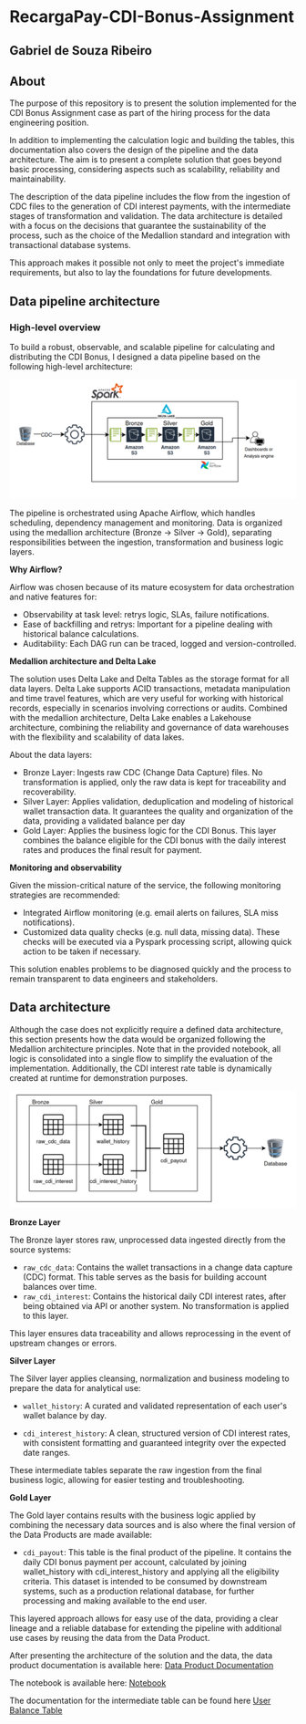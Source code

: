 #  RecargaPay-CDI-Bonus-Assignment
## Gabriel de Souza Ribeiro
## About
The purpose of this repository is to present the solution implemented for the CDI Bonus Assignment case as part of the hiring process for the data engineering position. 

In addition to implementing the calculation logic and building the tables, this documentation also covers the design of the pipeline and the data architecture. The aim is to present a complete solution that goes beyond basic processing, considering aspects such as scalability, reliability and maintainability.

The description of the data pipeline includes the flow from the ingestion of CDC files to the generation of CDI interest payments, with the intermediate stages of transformation and validation. The data architecture is detailed with a focus on the decisions that guarantee the sustainability of the process, such as the choice of the Medallion standard and integration with transactional database systems.

This approach makes it possible not only to meet the project's immediate requirements, but also to lay the foundations for future developments.

## Data pipeline architecture
### High-level overview

To build a robust, observable, and scalable pipeline for calculating and distributing the CDI Bonus, I designed a data pipeline based on the following high-level architecture:


![alt text](diagrams/overall_architecture.png?raw=true "Architecture")

The pipeline is orchestrated using Apache Airflow, which handles scheduling, dependency management and monitoring. Data is organized using the medallion architecture (Bronze -> Silver -> Gold), separating responsibilities between the ingestion, transformation and business logic layers.

**Why Airflow?**

Airflow was chosen because of its mature ecosystem for data orchestration and native features for:

 - Observability at task level: retrys logic, SLAs, failure notifications.
 - Ease of backfilling and retrys: Important for a pipeline dealing with historical balance calculations.
 - Auditability: Each DAG run can be traced, logged and version-controlled.

**Medallion architecture and Delta Lake**

The solution uses Delta Lake and Delta Tables as the storage format for all data layers. Delta Lake supports ACID transactions, metadata manipulation and time travel features, which are very useful for working with historical records, especially in scenarios involving corrections or audits. Combined with the medallion architecture, Delta Lake enables a Lakehouse architecture, combining the reliability and governance of data warehouses with the flexibility and scalability of data lakes.

About the data layers: 
 - Bronze Layer: Ingests raw CDC (Change Data Capture) files. No transformation is applied, only the raw data is kept for traceability and recoverability. 
 -  Silver Layer: Applies validation, deduplication and modeling of historical wallet transaction data. It guarantees the quality and organization of the data, providing a validated balance per day 
 -  Gold Layer: Applies the business logic for the CDI Bonus. This layer combines the balance eligible for the CDI bonus with the daily interest rates and produces the final result for payment.

**Monitoring and observability**

Given the mission-critical nature of the service, the following monitoring strategies are recommended:

- Integrated Airflow monitoring (e.g. email alerts on failures, SLA miss notifications).
- Customized data quality checks (e.g. null data, missing data). These checks will be executed via a Pyspark processing script, allowing quick action to be taken if necessary.

This solution enables problems to be diagnosed quickly and the process to remain transparent to data engineers and stakeholders.

## Data architecture

Although the case does not explicitly require a defined data architecture, this section presents how the data would be organized following the Medallion architecture principles. Note that in the provided notebook, all logic is consolidated into a single flow to simplify the evaluation of the implementation. Additionally, the CDI interest rate table is dynamically created at runtime for demonstration purposes.

![alt text](diagrams/data_architecture.png?raw=true "Data Architecture")

**Bronze Layer**

The Bronze layer stores raw, unprocessed data ingested directly from the source systems:

- `raw_cdc_data`: Contains the wallet transactions in a change data capture (CDC) format. This table serves as the basis for building account balances over time.
- `raw_cdi_interest`: Contains the historical daily CDI interest rates, after being obtained via API or another system. No transformation is applied to this layer.

This layer ensures data traceability and allows reprocessing in the event of upstream changes or errors.


**Silver Layer**

The Silver layer applies cleansing, normalization and business modeling to prepare the data for analytical use:

- `wallet_history`: A curated and validated representation of each user's wallet balance by day.

- `cdi_interest_history`: A clean, structured version of CDI interest rates, with consistent formatting and guaranteed integrity over the expected date ranges.

These intermediate tables separate the raw ingestion from the final business logic, allowing for easier testing and troubleshooting.

**Gold Layer**

The Gold layer contains results with the business logic applied by combining the necessary data sources and is also where the final version of the Data Products are made available:

- `cdi_payout`: This table is the final product of the pipeline. It contains the daily CDI bonus payment per account, calculated by joining wallet_history with cdi_interest_history and applying all the eligibility criteria. This dataset is intended to be consumed by downstream systems, such as a production relational database, for further processing and making available to the end user.

This layered approach allows for easy use of the data, providing a clear lineage and a reliable database for extending the pipeline with additional use cases by reusing the data from the Data Product.


After presenting the architecture of the solution and the data, the data product documentation is available here: [Data Product Documentation](https://github.com/gabrielsribe/RecargaPay-CDI-Bonus-Assignment/blob/main/data_product/README.md)

The notebook is available here: [Notebook](https://github.com/gabrielsribe/RecargaPay-CDI-Bonus-Assignment/blob/main/notebook/CDI%20Bonus%20Assignment%20-%20Gabriel%20Ribeiro.ipynb)

The documentation for the intermediate table can be found here [User Balance Table](https://github.com/gabrielsribe/RecargaPay-CDI-Bonus-Assignment/blob/main/user_balance_table/README.md)